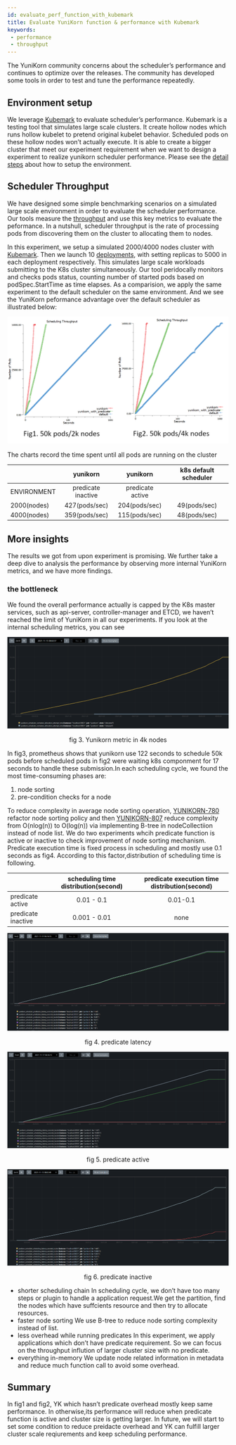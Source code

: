 ```yaml
---
id: evaluate_perf_function_with_kubemark
title: Evaluate YuniKorn function & performance with Kubemark
keywords:
 - performance
 - throughput
---
```


<!--
Licensed to the Apache Software Foundation (ASF) under one
or more contributor license agreements.  See the NOTICE file
distributed with this work for additional information
regarding copyright ownership.  The ASF licenses this file
to you under the Apache License, Version 2.0 (the
"License"); you may not use this file except in compliance
with the License.  You may obtain a copy of the License at

  http://www.apache.org/licenses/LICENSE-2.0

Unless required by applicable law or agreed to in writing,
software distributed under the License is distributed on an
"AS IS" BASIS, WITHOUT WARRANTIES OR CONDITIONS OF ANY
KIND, either express or implied.  See the License for the
specific language governing permissions and limitations
under the License.
-->

The YuniKorn community concerns about the scheduler’s performance and continues to optimize over the releases. The community has developed some tools in order to test and tune the performance repeatedly.

## Environment setup 

We leverage [Kubemark](https://github.com/kubernetes/kubernetes/blob/release-1.3/docs/devel/kubemark-guide.md#starting-a-kubemark-cluster) to evaluate scheduler’s performance. Kubemark is a testing tool that simulates large scale clusters. It create hollow nodes which runs hollow kubelet to pretend original kubelet behavior. Scheduled pods on these hollow nodes won’t actually execute. It is able to create a bigger cluster that meet our experiment requirement when we want to design a experiment to realize yunikorn scheduler performance. Please see the [detail steps](performance/performance_tutorial.md) about how to setup the environment.

## Scheduler Throughput

We have designed some simple benchmarking scenarios on a simulated large scale environment in order to evaluate the scheduler performance. Our tools measure the [throughput](https://en.wikipedia.org/wiki/Throughput) and use this key metrics to evaluate the peformance. In a nutshull, scheduler throughput is the rate of processing pods from discovering them on the cluster to allocating them to nodes.

In this experiment, we setup a simulated 2000/4000 nodes cluster with [Kubemark](https://github.com/kubernetes/kubernetes/blob/release-1.3/docs/devel/kubemark-guide.md#starting-a-kubemark-cluster). Then we launch 10 [deployments](https://kubernetes.io/docs/concepts/workloads/controllers/deployment/), with setting replicas to 5000 in each deployment respectively. This simulates large scale workloads submitting to the K8s cluster simultaneously. Our tool peridocally monitors and checks pods status, counting number of started pods based on podSpec.StartTime as time elapses. As a comparision, we apply the same experiment to the default scheduler on the same environment. And we see the YuniKorn peformance advantage over the default scheduler as illustrated below:

![Scheduler Throughput](./../assets/throughput_3types.png)

The charts record the time spent until all pods are running on the cluster

|                       	| yunikorn 			| yunikorn 			| k8s default scheduler		|
|-----------------------	|:---------------------:	|:---------------------:	|:---------------------:        |
| ENVIRONMENT		 	| predicate inactive     	| predicate active              |                               |
| 2000(nodes)                  	| 427(pods/sec)                 | 204(pods/sec)			| 49(pods/sec)			|
| 4000(nodes)                 	| 359(pods/sec)                 | 115(pods/sec)			| 48(pods/sec)			|

## More insights

The results we got from upon experiment is promising. We further take a deep dive to analysis the performance by observing more internal YuniKorn metrics, and we have more findings.

### the bottleneck

We found the overall performance actually is capped by the K8s master services, such as api-server, controller-manager and ETCD, we haven’t reached the limit of YuniKorn in all our experiments. If you look at the internal scheduling metrics, you can see

![Allocation latency](./../assets/allocation_4k.png)
<p align="center">fig 3. Yunikorn metric in 4k nodes </p>

In fig3, prometheus shows that yunikorn use 122 seconds to schedule 50k pods before scheduled pods in fig2 were waiting k8s componment for 17 seconds to handle these submission.In each scheduling cycle, we found the most time-consuming phases are:
1. node sorting
2. pre-condition checks for a node

To reduce complexity in average node sorting operation, [YUNIKORN-780](https://issues.apache.org/jira/browse/YUNIKORN-780) refactor node sorting policy and then [YUNIKORN-807](https://issues.apache.org/jira/browse/YUNIKORN-807) reduce complexity from O(nlog(n)) to O(log(n)) via implementing B-tree in nodeCollectiion instead of node list.
We do two experiments whcih predicate function is active or inactive to check improvement of node sorting mechanism.
Predicate execution time is fixed process in scheduling and mostly use 0.1 seconds as fig4.
According to this factor,distribution of scheduling time is following.

|				| scheduling time distribution(second)	| predicate execution time distribution(second)	|
|-----------------------	|:---------------------:		|:---------------------:			|
| predicate active		| 0.01 - 0.1				| 0.01-0.1					|
| predicate inactive		| 0.001 - 0.01				| none						|

![YK predicate latency](./../assets/predicate_4k.png)
<p align="center">fig 4. predicate latency </p>

![YK scheduling with predicate](./../assets/scheduling_with_predicate_4k_.png)
<p align="center">fig 5. predicate active </p>

![YK scheduling with no predicate](./../assets/scheduling_no_predicate_4k.png)
<p align="center">fig 6. predicate inactive </p>

* shorter scheduling chain
In scheduling cycle, we don’t have too many steps or plugin to handle a application request.We get the partition, find the nodes which have suffcients resource and then try to allocate resources.
* faster node sorting
We use B-tree to reduce node sorting complexity instead of list.
* less overhead while running predicates
In this experiment, we apply applications which don’t have predicate requirement.
So we can focus on the throughput inflution of larger cluster size with no predicate.
* everything in-memory
We update node related information in metadata and reduce much function call to avoid some overhead.

## Summary

In fig1 and fig2, YK which hasn’t predicate overhead mostly keep same performance. In otherwise,its performance will reduce when predicate function is active and cluster size is getting larger.
In future, we will start to set some condition to reduce preidacte overhead and YK can fulfill larger cluster scale reqiurements and keep scheduling performance.

